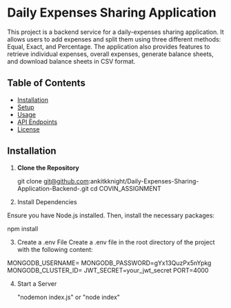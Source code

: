 # Daily Expenses Sharing Application

This project is a backend service for a daily-expenses sharing application. It allows users to add expenses and split them using three different methods: Equal, Exact, and Percentage. The application also provides features to retrieve individual expenses, overall expenses, generate balance sheets, and download balance sheets in CSV format.

## Table of Contents

- [Installation](#installation)
- [Setup](#setup)
- [Usage](#usage)
- [API Endpoints](#api-endpoints)
- [License](#license)

## Installation

1. **Clone the Repository**

   git clone git@github.com:ankitkknight/Daily-Expenses-Sharing-Application-Backend-.git
   cd COVIN_ASSIGNMENT

2. Install Dependencies

Ensure you have Node.js installed. Then, install the necessary packages:

npm install

3. Create a .env File
Create a .env file in the root directory of the project with the following content:

MONGODB_USERNAME=<username>
MONGODB_PASSWORD=gYx13QuzPx5nYpkg
MONGODB_CLUSTER_ID=<clusterid>
JWT_SECRET=your_jwt_secret
PORT=4000

4. Start a Server

   "nodemon index.js" or "node index"
   
